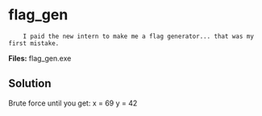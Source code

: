 # flag_gen

		I paid the new intern to make me a flag generator... that was my first mistake. 

**Files:** flag_gen.exe

## Solution
Brute force until you get: 
x = 69
y = 42
